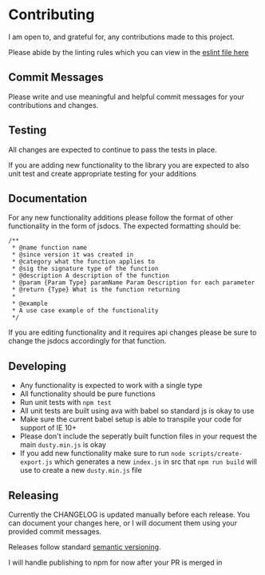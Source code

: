 # Contributing

I am open to, and grateful for, any contributions made to this project.

Please abide by the linting rules which you can view in the [eslint file here](https://github.com/dhershman1/dustyjs/blob/master/.eslintrc.js)

## Commit Messages

Please write and use meaningful and helpful commit messages for your contributions and changes.

## Testing

All changes are expected to continue to pass the tests in place.

If you are adding new functionality to the library you are expected to also unit test and create appropriate testing for your additions

## Documentation

For any new functionality additions please follow the format of other functionality in the form of jsdocs. The expected formatting should be:

```
/**
 * @name function name
 * @since version it was created in
 * @category what the function applies to
 * @sig the signature type of the function
 * @description A description of the function
 * @param {Param Type} paramName Param Description for each parameter
 * @return {Type} What is the function returning
 *
 * @example
 * A use case example of the functionality
 */
```

If you are editing functionality and it requires api changes please be sure to change the jsdocs accordingly for that function.

## Developing

- Any functionality is expected to work with a single type
- All functionality should be pure functions
- Run unit tests with `npm test`
- All unit tests are built using ava with babel so standard js is okay to use
- Make sure the current babel setup is able to transpile your code for support of IE 10+
- Please don't include the seperatly built function files in your request the main `dusty.min.js` is okay
- If you add new functionality make sure to run `node scripts/create-export.js` which generates a new `index.js` in src that `npm run build` will use to create a new `dusty.min.js` file

## Releasing

Currently the CHANGELOG is updated manually before each release. You can document your changes here, or I will document them using your provided commit messages.

Releases follow standard [semantic versioning](https://semver.org/).

I will handle publishing to npm for now after your PR is merged in
